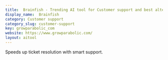 ```yaml
---
title:  Brainfish - Trending AI tool for Customer support and best alternatives
display_name:  Brainfish
category: Customer support
category_slug: customer-support
key: growparabolic_com
website: https://www.growparabolic.com/
layout: aitool
---
```


Speeds up ticket resolution with smart support.
